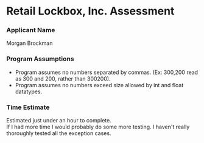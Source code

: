# Retail Lockbox, Inc. Assessment

### Applicant Name
Morgan Brockman

### Program Assumptions
* Program assumes no numbers separated by commas. (Ex: 300,200 read as 300 and 200, rather than 300200).
* Program assumes no numbers exceed size allowed by int and float datatypes.

### Time Estimate
Estimated just under an hour to complete.  
If I had more time I would probably do some more testing. I haven't really thoroughly tested all the exception cases.
